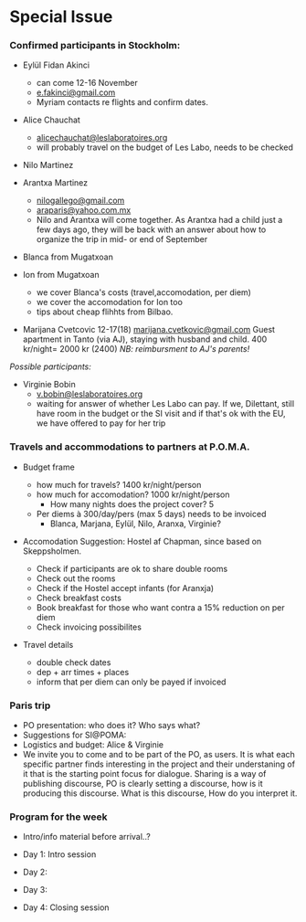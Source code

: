 
# Special Issue

### Confirmed participants in Stockholm:

* Eylül Fidan Akinci
	* can come 12-16 November 
	* e.fakinci@gmail.com
	* Myriam contacts re flights and confirm dates. 

* Alice Chauchat 
	* alicechauchat@leslaboratoires.org
	* will probably travel on the budget of Les Labo, needs to be checked


* Nilo Martinez
* Arantxa Martinez
	* nilogallego@gmail.com
	* araparis@yahoo.com.mx
	* Nilo and Arantxa will come together. As Arantxa had a child just a few days ago, they will be back with an answer about how to organize the trip in mid- or end of September

* Blanca from Mugatxoan
* Ion from Mugatxoan 
	* we cover Blanca's costs (travel,accomodation, per diem)
   	* we cover the accomodation for Ion too
    * tips about cheap flihhts from Bilbao.
    
* Marijana Cvetcovic 12-17(18)
marijana.cvetkovic@gmail.com
Guest apartment in Tanto (via AJ), staying with husband and child.
400 kr/night= 2000 kr (2400)
*NB: reimbursment to AJ's parents!*  


*Possible participants:*

* Virginie Bobin 
	* v.bobin@leslaboratoires.org
	* waiting for answer of whether Les Labo can pay. If we, Dilettant, still have room in the budget or the SI visit and if that's ok with the EU, we have offered to pay for her trip

    
### Travels and accommodations to partners at P.O.M.A.

* Budget frame
	* how much for travels? 1400 kr/night/person
    * how much for accomodation? 1000 kr/night/person
    	* How many nights does the project cover? 5
    * Per diems à 300/day/pers (max 5 days) needs to be invoiced
		* Blanca, Marjana, Eylül, Nilo, Aranxa, Virginie?
    
* Accomodation Suggestion: Hostel af Chapman, since based on Skeppsholmen.
	* Check if participants are ok to share double rooms 
    * Check out the rooms
    * Check if the Hostel accept infants (for Aranxja)
    * Check breakfast costs
    * Book breakfast for those who want contra a 15% reduction on per diem
	* Check invoicing possibilites

* Travel details
	* double check dates
    * dep + arr times + places
    * inform that per diem can only be payed if invoiced 


### Paris trip
* PO presentation: who does it? Who says what?
* Suggestions for SI@POMA: 
* Logistics and budget: Alice & Virginie
* We invite you to come and to be part of the PO, as users. It is what each specific partner finds interesting in the project and their understaning of it that is the starting point focus for dialogue. Sharing is a way of publishing discourse, PO is clearly setting a discourse, how is it producing this discourse. What is this discourse, How do you interpret it.


### Program for the week

* Intro/info material before arrival..?

* Day 1: Intro session
* Day 2:
* Day 3:
* Day 4: Closing session


